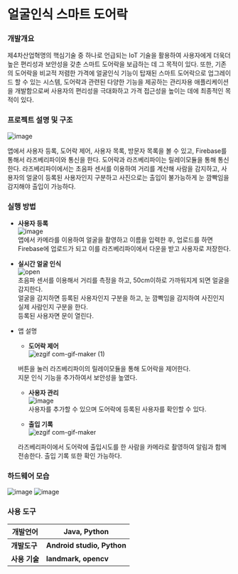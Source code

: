 # 얼굴인식 스마트 도어락

### 개발개요

   제4차산업혁명의 핵심기술 중 하나로 언급되는 IoT 기술을 활용하여 사용자에게 더욱더 높은 편리성과 보안성을 갖춘 스마트 도어락을 보급하는 데 그 목적이 있다. 또한, 기존의 도어락을 비교적 저렴한 가격에 얼굴인식 기능이 탑재된 스마트 도어락으로 업그레이드 할 수 있는 시스템, 도어락과 관련된 다양한 기능을 제공하는 관리자용 애플리케이션을 개발함으로써 사용자의 편리성을 극대화하고 가격 접근성을 높이는 데에 최종적인 목적이 있다.



### 프로젝트 설명 및 구조
![image](https://user-images.githubusercontent.com/77915491/120919015-61cad480-c6f2-11eb-9857-649c1962a12c.png)  


앱에서 사용자 등록, 도어락 제어, 사용자 목록, 방문자 목록을 볼 수 있고, Firebase를 통해서 라즈베리파이와 통신을 한다. 도어락과 라즈베리파이는 릴레이모듈을 통해 통신한다. 라즈베리파이에서는 초음파 센서를 이용하여 거리를 계산해 사람을 감지하고, 사용자의 얼굴이 등록된 사용자인지 구분하고 사진으로는 출입이 불가능하게 눈 깜빡임을 감지해야 출입이 가능하다.



### 실행 방법  

- __사용자 등록__    
![image](https://user-images.githubusercontent.com/77915491/120920426-ac9c1a80-c6f9-11eb-8fe4-ad900fc4d668.png)    
앱에서 카메라를 이용하여 얼굴을 촬영하고 이름을 입력한 후, 업로드를 하면 Firebase에 업로드가 되고 이를 라즈베리파이에서 다운을 받고 사용자로 저장한다. 
    

- __실시간 얼굴 인식__  
![open](https://user-images.githubusercontent.com/77915491/120920298-0c45f600-c6f9-11eb-8808-9ed42312314a.GIF)  
초음파 센서를 이용해서 거리를 측정을 하고, 50cm이하로 가까워지게 되면 얼굴을 감지한다.  
얼굴을 감지하면 등록된 사용자인지 구분을 하고, 눈 깜빡임을 감지하여 사진인지 실제 사람인지 구분을 한다.  
등록된 사용자면 문이 열린다.  

- 앱 설명  
     -  __도어락 제어__  
    ![ezgif com-gif-maker (1)](https://user-images.githubusercontent.com/77915491/120920637-c12ce280-c6fa-11eb-9e5d-4d701e66428f.gif)

     버튼을 눌러 라즈베리파이의 릴레이모듈을 통해 도어락을 제어한다.  
     지문 인식 기능을 추가하여서 보안성을 높였다.  

     -  __사용자 관리__  
     ![image](https://user-images.githubusercontent.com/77915491/120920380-68a91580-c6f9-11eb-8101-35f97541df84.png)    
     사용자를 추가할 수 있으며 도어락에 등록된 사용자를 확인할 수 있다.   
     
     
  
     -  __출입 기록__  
     ![ezgif com-gif-maker](https://user-images.githubusercontent.com/77915491/120920593-80cd6480-c6fa-11eb-8f71-94a6cd063fb1.gif)  
  
     라즈베리파이에서 도어락에 출입시도를 한 사람을 카메라로 촬영하여 알림과 함께 전송한다. 출입 기록 또한 확인 가능하다.



### 하드웨어 모습
![image](https://user-images.githubusercontent.com/77915491/120919068-aa828d80-c6f2-11eb-804a-cc888a084983.png)
![image](https://user-images.githubusercontent.com/77915491/120919040-87f07480-c6f2-11eb-84b3-b7d062319549.png)





### 사용 도구

| **개발언어**  | **Java, Python**           |
| ------------- | -------------------------- |
| **개발도구**  | **Android studio, Python** |
| **사용 기술** | **landmark, opencv**       |
